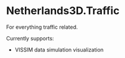 # Netherlands3D.Traffic
For everything traffic related.

Currently supports:
- VISSIM data simulation visualization

